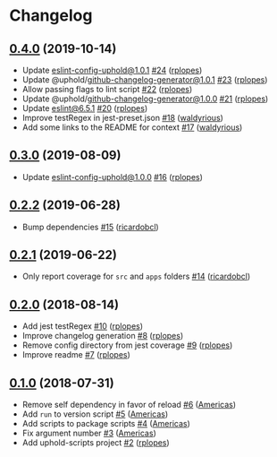 # Changelog

## [0.4.0](https://github.com/uphold/uphold-scripts/releases/tag/v0.4.0) (2019-10-14)
- Update eslint-config-uphold@1.0.1 [\#24](https://github.com/uphold/uphold-scripts/pull/24) ([rplopes](https://github.com/rplopes))
- Update @uphold/github-changelog-generator@1.0.1 [\#23](https://github.com/uphold/uphold-scripts/pull/23) ([rplopes](https://github.com/rplopes))
- Allow passing flags to lint script [\#22](https://github.com/uphold/uphold-scripts/pull/22) ([rplopes](https://github.com/rplopes))
- Update @uphold/github-changelog-generator@1.0.0 [\#21](https://github.com/uphold/uphold-scripts/pull/21) ([rplopes](https://github.com/rplopes))
- Update eslint@6.5.1 [\#20](https://github.com/uphold/uphold-scripts/pull/20) ([rplopes](https://github.com/rplopes))
- Improve testRegex in jest-preset.json [\#18](https://github.com/uphold/uphold-scripts/pull/18) ([waldyrious](https://github.com/waldyrious))
- Add some links to the README for context [\#17](https://github.com/uphold/uphold-scripts/pull/17) ([waldyrious](https://github.com/waldyrious))

## [0.3.0](https://github.com/uphold/uphold-scripts/releases/tag/v0.3.0) (2019-08-09)
- Update eslint-config-uphold@1.0.0 [\#16](https://github.com/uphold/uphold-scripts/pull/16) ([rplopes](https://github.com/rplopes))

## [0.2.2](https://github.com/uphold/uphold-scripts/releases/tag/v0.2.2) (2019-06-28)
- Bump dependencies [\#15](https://github.com/uphold/uphold-scripts/pull/15) ([ricardobcl](https://github.com/ricardobcl))

## [0.2.1](https://github.com/uphold/uphold-scripts/releases/tag/v0.2.1) (2019-06-22)
- Only report coverage for `src` and `apps` folders [\#14](https://github.com/uphold/uphold-scripts/pull/14) ([ricardobcl](https://github.com/ricardobcl))

## [0.2.0](https://github.com/uphold/uphold-scripts/releases/tag/v0.2.0) (2018-08-14)
- Add jest testRegex [\#10](https://github.com/uphold/uphold-scripts/pull/10) ([rplopes](https://github.com/rplopes))
- Improve changelog generation [\#8](https://github.com/uphold/uphold-scripts/pull/8) ([rplopes](https://github.com/rplopes))
- Remove config directory from jest coverage [\#9](https://github.com/uphold/uphold-scripts/pull/9) ([rplopes](https://github.com/rplopes))
- Improve readme [\#7](https://github.com/uphold/uphold-scripts/pull/7) ([rplopes](https://github.com/rplopes))

## [0.1.0](https://github.com/uphold/uphold-scripts/releases/tag/v0.1.0) (2018-07-31)
- Remove self dependency in favor of reload [\#6](https://github.com/uphold/uphold-scripts/pull/6) ([Americas](https://github.com/Americas))
- Add `run` to version script [\#5](https://github.com/uphold/uphold-scripts/pull/5) ([Americas](https://github.com/Americas))
- Add scripts to package scripts [\#4](https://github.com/uphold/uphold-scripts/pull/4) ([Americas](https://github.com/Americas))
- Fix argument number [\#3](https://github.com/uphold/uphold-scripts/pull/3) ([Americas](https://github.com/Americas))
- Add uphold-scripts project [\#2](https://github.com/uphold/uphold-scripts/pull/2) ([rplopes](https://github.com/rplopes))
